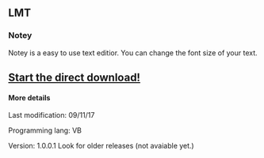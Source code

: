 ## LMT
### Notey
Notey is a easy to use text editior.
You can change the font size of your text.
## [Start the direct download!](Notey.exe)

#### More details
Last modification: 09/11/17

Programming lang: VB

Version: 1.0.0.1 Look for older releases (not avaiable yet.)
